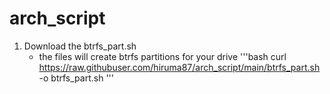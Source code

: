 # arch_script
1. Download the btrfs_part.sh
    - the files will create btrfs partitions for your drive
    '''bash
    curl https://raw.githubuser.com/hiruma87/arch_script/main/btrfs_part.sh -o btrfs_part.sh
    '''
